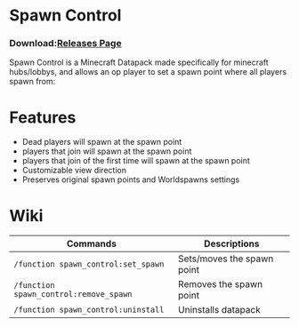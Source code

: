 # Spawn Control
### Download:[Releases Page](https://github.com/DominoWWW/Always-Spawn-Here/releases)

Spawn Control is a Minecraft Datapack made specifically for minecraft hubs/lobbys, and allows an op player to set a spawn point where all players spawn from:
# Features
- Dead players will spawn at the spawn point
- players that join will spawn at the spawn point
- players that join of the first time will spawn at the spawn point
- Customizable view direction
- Preserves original spawn points and Worldspawns settings

# Wiki
| Commands | Descriptions |
| --- | --- |
| ```/function spawn_control:set_spawn``` | Sets/moves the spawn point |
| ```/function spawn_control:remove_spawn``` | Removes the spawn point |
| ```/function spawn_control:uninstall``` | Uninstalls datapack |

